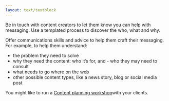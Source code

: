 ```yaml
---
layout: text/textblock
---
```


Be in touch with content creators to let them know you can help with messaging. Use a templated process to discover the who, what and why.

Offer communications skills and advice to help them craft their messaging. For example, to help them understand:
- the problem they need to solve
- why they need the content: who it’s for, and - who they may need to consult
- what needs to go where on the web
- other possible content types, like a news story, blog or social media post

You might like to run a [Content planning workshop](/governing-content/content-lifecycle/planning-content/content-planning-workshop/)with your clients.
